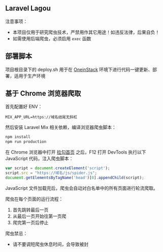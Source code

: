 ## Laravel Lagou

注意事项：

- 本项目仅用于研究爬虫技术，严禁用作其它用途！如违反法律，后果自负！
- 如需使用后端爬虫，必须启用 `exec` 函数



## 部署脚本

项目根目录下的 deploy.sh 用于在 [OneinStack](https://oneinstack.com/) 环境下进行代码一键更新、部署，适用于生产环境



## 基于 Chrome 浏览器爬取

首先配置好 ENV：

```
MIX_APP_URL=https://域名结尾无斜杠
```

然后安装 Laravel Mix 相关依赖，编译浏览器爬虫脚本：

```bash
npm install
npm run production
```

在 Chrome 浏览器中打开 [拉勾首页](https://www.lagou.com) 之后，F12 打开 DevTools 执行以下 JavaScript 代码，注入爬虫脚本：

```javascript
var script = document.createElement('script');
script.src = "https://域名/js/spider.js";
document.getElementsByTagName('head')[0].appendChild(script);
```

JavaScript 文件加载完后，爬虫会自动对白名单中的所有页面进行轮流爬取。

爬虫在每个页面的运行流程：

1. 首先跳转最后一页
2. 从最后一页开始往第一页爬
3. 爬完第一页后停止

爬虫禁忌：

- 请不要调短爬虫休息时间，会导致被封
